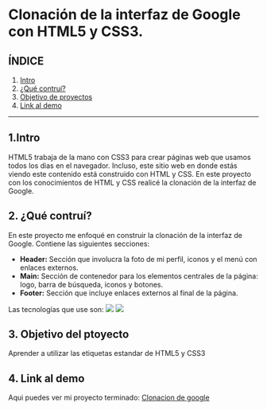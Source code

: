 # Clonación de la interfaz de Google con HTML5 y CSS3.

## **ÍNDICE**

1. [Intro](#)
2. [¿Qué contruí?](#)
3. [Objetivo de proyectos](#)
4. [Link al demo](#)

****

## 1.Intro
HTML5 trabaja de la mano con CSS3 para crear páginas web que usamos todos los dias en el navegador. Incluso, este sitio web en donde estás viendo este contenido está construido con HTML y CSS. En este proyecto con los conocimientos de HTML y CSS realicé la clonación de la interfaz de Google. 

## 2. ¿Qué contruí?
En este proyecto me enfoqué en construir la clonación de la interfaz de Google. 
Contiene las siguientes secciones:

* **Header:** Sección que involucra la foto de mi perfil, iconos y el menú con enlaces externos.
* **Main:** Sección de contenedor para los elementos centrales de la página: logo, barra de búsqueda, iconos y botones.
* **Footer:** Sección que incluye enlaces externos al final de la página.

Las tecnologías que use son:
<img src="https://img.shields.io/badge/CSS3-1572B6?style=for-the-badge&logo=css3&logoColor=white">
<img src="https://img.shields.io/badge/HTML5-E34F26?style=for-the-badge&logo=html5&logoColor=white">

## 3. Objetivo del ptoyecto
Aprender a utilizar las etiquetas estandar de HTML5 y CSS3

## 4. Link al demo
Aqui puedes ver mi proyecto terminado: [Clonacion de google](https://clon-de-google-nine.vercel.app/)













